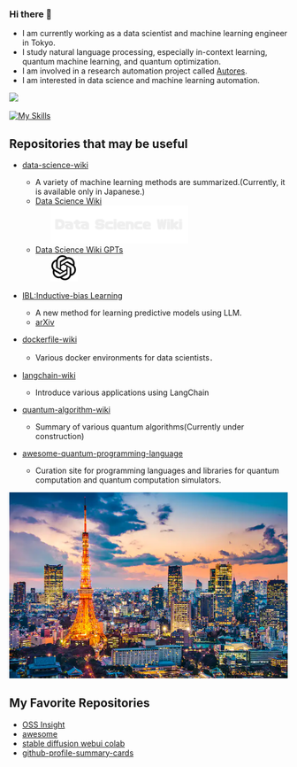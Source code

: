 ### Hi there 👋

- I am currently working as a data scientist and machine learning engineer in Tokyo.
- I study natural language processing, especially in-context learning, quantum machine learning, and quantum optimization.
- I am involved in a research automation project called [Autores](https://sites.google.com/view/automated-research/home?authuser=0).
- I am interested in data science and machine learning automation.

![](http://github-profile-summary-cards.vercel.app/api/cards/profile-details?username=fuyu-quant&theme=transparent)


[![My Skills](https://skillicons.dev/icons?i=py,pytorch,tensorflow,julia,aws,docker,github)](https://skillicons.dev)

## Repositories that may be useful
- [data-science-wiki](https://github.com/fuyu-quant/data-science-wiki)
  - A variety of machine learning methods are summarized.(Currently, it is available only in Japanese.)
  - [Data Science Wiki](https://www.data-science-wiki.net/)

  <a href="https://www.data-science-wiki.net/">
  <img src="image/dswiki.png" alt="Data Science Wiki" style="margin-left: 50px;" width="250"/></a>

  - [Data Science Wiki GPTs](https://chat.openai.com/g/g-w0APV35yz-data-science-wiki-gpts)

  <img src="image/gpts.jpeg" alt="Data Science Wiki GPTs" style="margin-left: 50px;" width="50">

- [IBL:Inductive-bias Learning](https://github.com/fuyu-quant/IBLM)
  - A new method for learning predictive models using LLM.
  - [arXiv](https://arxiv.org/abs/2308.09890)

- [dockerfile-wiki](https://github.com/fuyu-quant/dockerfile-wiki)
  - Various docker environments for data scientists．

- [langchain-wiki](https://github.com/fuyu-quant/langchain-wiki)
  - Introduce various applications using LangChain

- [quantum-algorithm-wiki](https://github.com/fuyu-quant/quantum-algorithm-wiki)
  - Summary of various quantum algorithms(Currently under construction)

- [awesome-quantum-programming-language](https://github.com/fuyu-quant/awesome-quantum-programming-languages)
  - Curation site for programming languages and libraries for quantum computation and quantum computation simulators.

<div style="text-align:center;">
    <img src="image/tokyo_yakei.png" alt="logo" width="700" />
</div>

## My Favorite Repositories
- [OSS Insight](https://ossinsight.io/collections/)
- [awesome](https://github.com/sindresorhus/awesome)
- [stable diffusion webui colab](https://github.com/camenduru/stable-diffusion-webui-colab)
- [github-profile-summary-cards](https://github.com/vn7n24fzkq/github-profile-summary-cards/tree/main)

